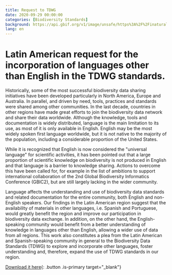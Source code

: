 ```yaml
---
title: Request to TDWG
date: 2020-09-29 00:00:00
categories: [Biodiversity Standards]
background: https://api.gbif.org/v1/image/unsafe/https%3A%2F%2Finaturalist-open-data.s3.amazonaws.com%2Fphotos%2F110681615%2Foriginal.jpeg%3F1611150874
lang: en
---
```


# Latin American request for the incorporation of languages other than English in the TDWG standards.

Historically, some of the most successful biodiversity data sharing initiatives have been developed particularly in North America, Europe and Australia. In parallel, and driven by need, tools, practices and standards were shared among other communities. In the last decade, countries in other regions have made great efforts to join the biodiversity data network and share their data worldwide. Although the knowledge, tools and documentation is widely distributed, language is the main limitation to its use, as most of it is only available in English. English may be the most widely spoken first language worldwide, but it is not native to the majority of the population, including a considerable proportion of the United States.  

While it is recognized that English is now considered the "universal language" for scientific activities, it has been pointed out that a large proportion of scientific knowledge on biodiversity is not produced in English and that language is a barrier to knowledge sharing. Actions to overcome this have been called for, for example in the list of ambitions to support international collaboration of the 2nd Global Biodiversity Informatics Conference (GBIC2), but are still largely lacking in the wider community.

Language affects the understanding and use of biodiversity data standards and related documentation for the entire community, both English and non-English speakers. Our findings in the Latin American region suggest that the availability of materials in other languages, i.e. Spanish and Portuguese, would greatly benefit the region and improve our participation in biodiversity data exchange. In addition, on the other hand, the English-speaking community would benefit from a better understanding of knowledge in languages other than English, allowing a wider use of data from all regions. This work also constitutes a plea from the Latin American and Spanish-speaking community in general to the Biodiversity Data Standards (TDWG) to explore and incorporate other languages, foster understanding and, therefore, expand the use of TDWG standards in our region.


[Download it here](https://biss.pensoft.net/article/58973/download/pdf/){: .button .is-primary target="_blank"}
